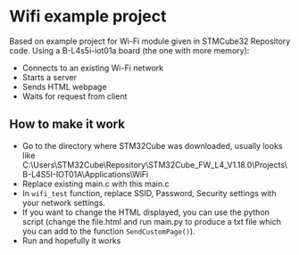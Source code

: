 # Wifi example project
Based on example project for Wi-Fi module given in STMCube32 Repository code.
Using a B-L4s5i-iot01a board (the one with more memory):
- Connects to an existing Wi-Fi network
- Starts a server
- Sends HTML webpage
- Waits for request from client

## How to make it work
- Go to the directory where STM32Cube was downloaded, usually looks like C:\Users<name>\STM32Cube\Repository\STM32Cube_FW_L4_V1.18.0\Projects\B-L4S5I-IOT01A\Applications\WiFi
- Replace existing main.c with this main.c
- In `wifi_test` function, replace SSID, Password, Security settings with your network settings.
- If you want to change the HTML displayed, you can use the python script (change the file.html and run main.py to produce a txt file which you can add to the function `SendCustomPage()`).
- Run and hopefully it works

